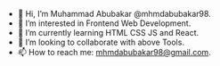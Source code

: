 - 👋 Hi, I’m Muhammad Abubakar @mhmdabubakar98.
- 👀 I’m interested in Frontend Web Development.
- 🌱 I’m currently learning HTML CSS JS and React.
- 💞️ I’m looking to collaborate with above Tools.
- 📫 How to reach me: mhmdabubakar98@gmail.com.

<!---
mhmdabubakar98/mhmdabubakar98 is a ✨ special ✨ repository because its `README.md` (this file) appears on your GitHub profile.
You can click the Preview link to take a look at your changes.
--->
